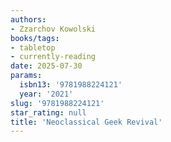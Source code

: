 ```yaml
---
authors:
- Zzarchov Kowolski
books/tags:
- tabletop
- currently-reading
date: 2025-07-30
params:
  isbn13: '9781988224121'
  year: '2021'
slug: '9781988224121'
star_rating: null
title: 'Neoclassical Geek Revival'
---
```



<!--more-->